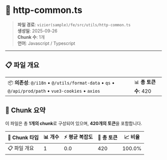 # 📄 http-common.ts

> **파일 경로**: `vizier(sample)/fe/src/utils/http-common.ts`  
> **생성일**: 2025-09-26  
> **Chunk 수**: 1개  
> **언어**: Javascript / Typescript
---


## 📋 파일 개요

| | |
|--|--|
| 📦 **의존성**: `@/i18n` • `@/utils/format-data` • `qs` • `@/api/prod/path` • `vue3-cookies` • `axios` | 📊 **총 토큰 수**: 420 |






## 🧩 Chunk 요약

이 파일은 총 **1개의 chunk**로 구성되어 있으며, **420개의 토큰**을 포함합니다.

| 🧩 Chunk 타입 | 📊 개수 | ⚡ 평균 복잡도 | 📝 총 토큰 | 📈 비율 |
|---------------|--------|-------------|----------|--------|
| 📋 파일 개요 | 1 | 0.0 | 420 | 100.0% |

